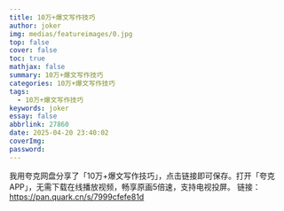 ```yaml
---
title: 10万+爆文写作技巧
author: joker
img: medias/featureimages/0.jpg
top: false
cover: false
toc: true
mathjax: false
summary: 10万+爆文写作技巧
categories: 10万+爆文写作技巧
tags:
  - 10万+爆文写作技巧
keywords: joker
essay: false
abbrlink: 27860
date: 2025-04-20 23:40:02
coverImg:
password:
---
```


我用夸克网盘分享了「10万+爆文写作技巧」，点击链接即可保存。打开「夸克APP」，无需下载在线播放视频，畅享原画5倍速，支持电视投屏。
链接：https://pan.quark.cn/s/7999cfefe81d
